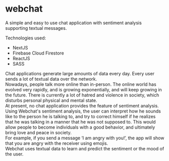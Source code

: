 # webchat  
A simple and easy to use chat application with sentiment analysis supporting textual messages.

Technologies used:
- NextJS
- Firebase Cloud Firestore
- ReactJS
- SASS

Chat applications generate large amounts of data every day. Every user sends a lot of textual data over the network.  
Nowadays, people talk more online than in-person. The online world has evolved very rapidly, and is growing exponentially, and will keep growing in the future. There is currently a lot of hatred and violence in society, which disturbs personal physical and mental state.  
At present, no chat application provides the feature of sentiment analysis.  
Using Webchat's sentiment analysis, the user can interpret how he sounds like to the person he is talking to, and try to correct himself if he realizes that he was talking in a manner that he was not supposed to. This would allow people to become individuals with a good behavior, and ultimately bring love and peace in society.  
For example, if you send a message ‘I am angry with you!’, the app will show that you are angry with the receiver using emojis.  
Webchat uses textual data to learn and predict the sentiment or the mood of the user.

